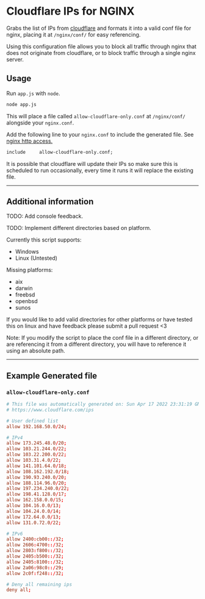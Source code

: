 # Cloudflare IPs for NGINX

Grabs the list of IPs from [cloudflare](https://www.cloudflare.com/ips) and formats it into a valid conf file for nginx, placing it at `/nginx/conf/` for easy referencing.

Using this configuration file allows you to block all traffic through nginx that does not originate from cloudflare, or to block traffic through a single nginx server.

## Usage

Run `app.js` with `node`.

```bat
node app.js
```

This will place a file called `allow-cloudflare-only.conf` at `/nginx/conf/` alongside your `nginx.conf`.

Add the following line to your `nginx.conf` to include the generated file. See [nginx http access.](http://nginx.org/en/docs/http/ngx_http_access_module.html)

```txt
include     allow-cloudflare-only.conf;
```  

It is possible that cloudflare will update their IPs so make sure this is scheduled to run occasionally, every time it runs it will replace the existing file.

---

## Additional information

TODO: Add console feedback.

TODO: Implement different directories based on platform.

Currently this script supports:

* Windows
* Linux (Untested)

Missing platforms:

* aix
* darwin
* freebsd
* openbsd
* sunos

If you would like to add valid directories for other platforms or have tested this on linux and have feedback please submit a pull request <3

Note: If you modify the script to place the conf file in a different directory, or are referencing it from a different directory, you will have to reference it using an absolute path.

---

## Example Generated file

### **`allow-cloudflare-only.conf`**

```conf
# This file was automatically generated on: Sun Apr 17 2022 23:31:19 GMT-0400 (Eastern Daylight Time)
# https://www.cloudflare.com/ips

# User defined list
allow 192.168.50.0/24;

# IPv4
allow 173.245.48.0/20;
allow 103.21.244.0/22;
allow 103.22.200.0/22;
allow 103.31.4.0/22;
allow 141.101.64.0/18;
allow 108.162.192.0/18;
allow 190.93.240.0/20;
allow 188.114.96.0/20;
allow 197.234.240.0/22;
allow 198.41.128.0/17;
allow 162.158.0.0/15;
allow 104.16.0.0/13;
allow 104.24.0.0/14;
allow 172.64.0.0/13;
allow 131.0.72.0/22;

# IPv6
allow 2400:cb00::/32;
allow 2606:4700::/32;
allow 2803:f800::/32;
allow 2405:b500::/32;
allow 2405:8100::/32;
allow 2a06:98c0::/29;
allow 2c0f:f248::/32;

# Deny all remaining ips
deny all;
```
